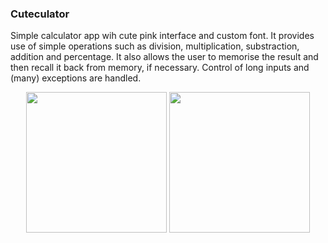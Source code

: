 ### Cuteculator
Simple calculator app wih cute pink interface and custom font. It provides use of simple operations such as division, multiplication, substraction, addition and percentage. It also allows the user to memorise the result and then recall it back from memory, if necessary. Control of long inputs and (many) exceptions are handled.

<p align = "middle">
  <img src = "https://user-images.githubusercontent.com/83274413/126558579-b142de0e-0db3-4caf-8973-cfa9d30747f4.jpg" width="225"/>
  <img src = "https://user-images.githubusercontent.com/83274413/126558590-2c24950b-e862-434e-9a56-f3dc3fefd668.jpg" width="225"/>
</p>
